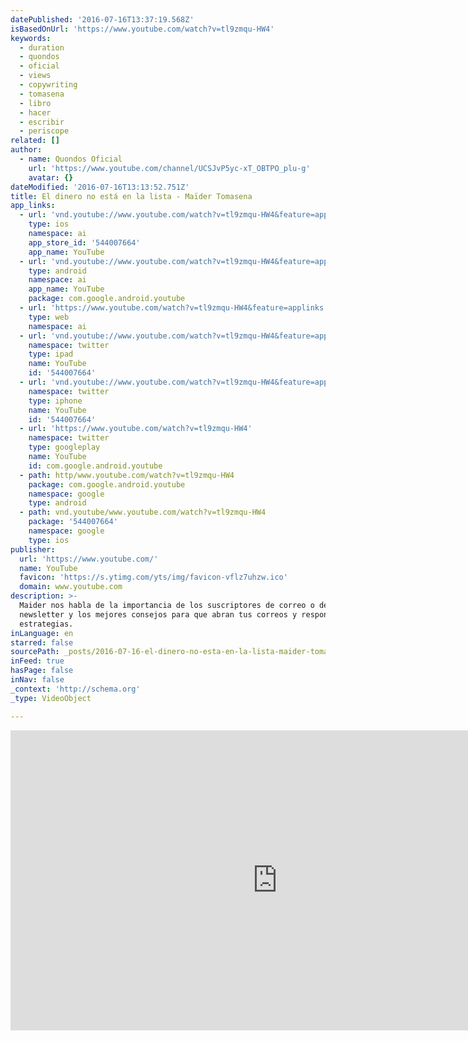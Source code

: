 ```yaml
---
datePublished: '2016-07-16T13:37:19.568Z'
isBasedOnUrl: 'https://www.youtube.com/watch?v=tl9zmqu-HW4'
keywords:
  - duration
  - quondos
  - oficial
  - views
  - copywriting
  - tomasena
  - libro
  - hacer
  - escribir
  - periscope
related: []
author:
  - name: Quondos Oficial
    url: 'https://www.youtube.com/channel/UCSJvP5yc-xT_OBTPO_plu-g'
    avatar: {}
dateModified: '2016-07-16T13:13:52.751Z'
title: El dinero no está en la lista - Maïder Tomasena
app_links:
  - url: 'vnd.youtube://www.youtube.com/watch?v=tl9zmqu-HW4&feature=applinks'
    type: ios
    namespace: ai
    app_store_id: '544007664'
    app_name: YouTube
  - url: 'vnd.youtube://www.youtube.com/watch?v=tl9zmqu-HW4&feature=applinks'
    type: android
    namespace: ai
    app_name: YouTube
    package: com.google.android.youtube
  - url: 'https://www.youtube.com/watch?v=tl9zmqu-HW4&feature=applinks'
    type: web
    namespace: ai
  - url: 'vnd.youtube://www.youtube.com/watch?v=tl9zmqu-HW4&feature=applinks'
    namespace: twitter
    type: ipad
    name: YouTube
    id: '544007664'
  - url: 'vnd.youtube://www.youtube.com/watch?v=tl9zmqu-HW4&feature=applinks'
    namespace: twitter
    type: iphone
    name: YouTube
    id: '544007664'
  - url: 'https://www.youtube.com/watch?v=tl9zmqu-HW4'
    namespace: twitter
    type: googleplay
    name: YouTube
    id: com.google.android.youtube
  - path: http/www.youtube.com/watch?v=tl9zmqu-HW4
    package: com.google.android.youtube
    namespace: google
    type: android
  - path: vnd.youtube/www.youtube.com/watch?v=tl9zmqu-HW4
    package: '544007664'
    namespace: google
    type: ios
publisher:
  url: 'https://www.youtube.com/'
  name: YouTube
  favicon: 'https://s.ytimg.com/yts/img/favicon-vflz7uhzw.ico'
  domain: www.youtube.com
description: >-
  Maider nos habla de la importancia de los suscriptores de correo o de una
  newsletter y los mejores consejos para que abran tus correos y respondan a tus
  estrategias.
inLanguage: en
starred: false
sourcePath: _posts/2016-07-16-el-dinero-no-esta-en-la-lista-maider-tomasena.md
inFeed: true
hasPage: false
inNav: false
_context: 'http://schema.org'
_type: VideoObject

---
```

<iframe src="https://cdn.embedly.com/widgets/media.html?src=https%3A%2F%2Fwww.youtube.com%2Fembed%2Ftl9zmqu-HW4%3Ffeature%3Doembed&amp;url=http%3A%2F%2Fwww.youtube.com%2Fwatch%3Fv%3Dtl9zmqu-HW4&amp;image=https%3A%2F%2Fi.ytimg.com%2Fvi%2Ftl9zmqu-HW4%2Fhqdefault.jpg&amp;key=b7d04c9b404c499eba89ee7072e1c4f7&amp;type=text%2Fhtml&amp;schema=youtube" width="854" height="480" scrolling="no" frameborder="0" allowfullscreen="" style=""></iframe>